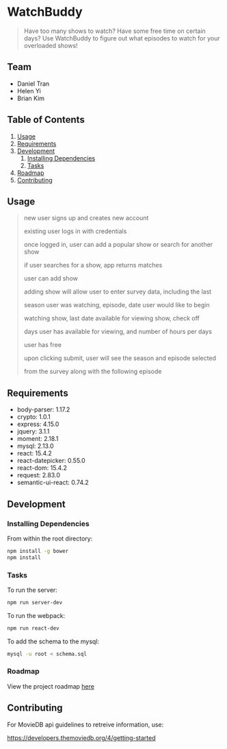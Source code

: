 # WatchBuddy

> Have too many shows to watch? Have some free time on certain days? Use WatchBuddy to figure out what episodes to watch for your overloaded shows!

## Team

  - Daniel Tran
  - Helen Yi
  - Brian Kim

## Table of Contents

1. [Usage](#Usage)
1. [Requirements](#requirements)
1. [Development](#development)
    1. [Installing Dependencies](#installing-dependencies)
    1. [Tasks](#tasks)
1. [Roadmap](#roadmap)
1. [Contributing](#contributing)

## Usage

> new user signs up and creates new account
>
> existing user logs in with credentials
>
> once logged in, user can add a popular show or search for another show
>
> if user searches for a show, app returns matches
>
> user can add show
>
> adding show will allow user to enter survey data, including the last
>
> season user was watching, episode, date user would like to begin
>
> watching show, last date available for viewing show, check off
>
> days user has available for viewing, and number of hours per days
>
> user has free
>
> upon clicking submit, user will see the season and episode selected
>
> from the survey along with the following episode

## Requirements

- body-parser: 1.17.2
- crypto: 1.0.1
- express: 4.15.0
- jquery: 3.1.1
- moment: 2.18.1
- mysql: 2.13.0
- react: 15.4.2
- react-datepicker: 0.55.0
- react-dom: 15.4.2
- request: 2.83.0
- semantic-ui-react: 0.74.2

## Development

### Installing Dependencies

From within the root directory:

```sh
npm install -g bower
npm install
```

### Tasks

To run the server:

```sh
npm run server-dev
```


To run the webpack:

```sh
npm run react-dev
```


To add the schema to the mysql:

```sh
mysql -u root < schema.sql
```

### Roadmap

View the project roadmap [here](LINK_TO_DOC)


## Contributing

For MovieDB api guidelines to retreive information, use:

https://developers.themoviedb.org/4/getting-started


